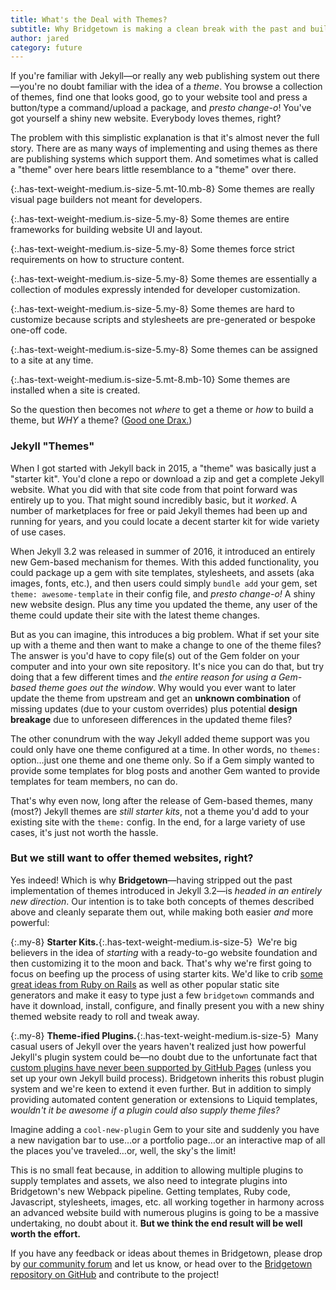 ```yaml
---
title: What's the Deal with Themes?
subtitle: Why Bridgetown is making a clean break with the past and building an entirely new framework for creating and using themes.
author: jared
category: future
---
```


If you're familiar with Jekyll—or really any web publishing system out there—you're no doubt familiar with the idea of a _theme_. You browse a collection of themes, find one that looks good, go to your website tool and press a button/type a command/upload a package, and _presto change-o_! You've got yourself a shiny new website. Everybody loves themes, right?

The problem with this simplistic explanation is that it's almost never the full story. There are as many ways of implementing and using themes as there are publishing systems which support them. And sometimes what is called a "theme" over here bears little resemblance to a "theme" over there.

{:.has-text-weight-medium.is-size-5.mt-10.mb-8}
Some themes are really visual page builders not meant for developers.

{:.has-text-weight-medium.is-size-5.my-8}
Some themes are entire frameworks for building website UI and layout.

{:.has-text-weight-medium.is-size-5.my-8}
Some themes force strict requirements on how to structure content.

{:.has-text-weight-medium.is-size-5.my-8}
Some themes are essentially a collection of modules expressly intended for developer customization.

{:.has-text-weight-medium.is-size-5.my-8}
Some themes are hard to customize because scripts and stylesheets are pre-generated or bespoke one-off code.

{:.has-text-weight-medium.is-size-5.my-8}
Some themes can be assigned to a site at any time.

{:.has-text-weight-medium.is-size-5.mt-8.mb-10}
Some themes are installed when a site is created.

So the question then becomes not _where_ to get a theme or _how_ to build a theme, but _WHY_ a theme? ([Good one Drax.](https://youtu.be/0684dMzFxo0))

### Jekyll "Themes"

When I got started with Jekyll back in 2015, a "theme" was basically just a "starter kit". You'd clone a repo or download a zip and get a complete Jekyll website. What you did with that site code from that point forward was entirely up to you. That might sound incredibly basic, but it _worked_. A number of marketplaces for free or paid Jekyll themes had been up and running for years, and you could locate a decent starter kit for wide variety of use cases.

When Jekyll 3.2 was released in summer of 2016, it introduced an entirely new Gem-based mechanism for themes. With this added functionality, you could package up a gem with site templates, stylesheets, and assets (aka images, fonts, etc.), and then users could simply `bundle add` your gem, set `theme: awesome-template` in their config file, and _presto change-o!_ A shiny new website design. Plus any time you updated the theme, any user of the theme could update their site with the latest theme changes.

But as you can imagine, this introduces a big problem. What if set your site up with a theme and then want to make a change to one of the theme files? The answer is you'd have to copy file(s) out of the Gem folder on your computer and into your own site repository. It's nice you can do that, but try doing that a few different times and _the entire reason for using a Gem-based theme goes out the window_. Why would you ever want to later update the theme from upstream and get an **unknown combination** of missing updates (due to your custom overrides) plus potential **design breakage** due to unforeseen differences in the updated theme files?

The other conundrum with the way Jekyll added theme support was you could only have one theme configured at a time. In other words, no `themes:` option…just one theme and one theme only. So if a Gem simply wanted to provide some templates for blog posts and another Gem wanted to provide templates for team members, no can do.

That's why even now, long after the release of Gem-based themes, many (most?) Jekyll themes are _still starter kits_, not a theme you'd add to your existing site with the `theme:` config. In the end, for a large variety of use cases, it's just not worth the hassle.

### But we still want to offer themed websites, right?

Yes indeed! Which is why **Bridgetown**—having stripped out the past implementation of themes introduced in Jekyll 3.2—is _headed in an entirely new direction_. Our intention is to take both concepts of themes described above and cleanly separate them out, while making both easier _and_ more powerful:

{:.my-8}
**Starter Kits.**{:.has-text-weight-medium.is-size-5} &nbsp;We're big believers in the idea of _starting_ with a ready-to-go website foundation and then customizing it to the moon and back. That's why we're first going to focus on beefing up the process of using starter kits. We'd like to crib [some great ideas from Ruby on Rails]( https://edgeguides.rubyonrails.org/rails_application_templates.html) as well as other popular static site generators and make it easy to type just a few `bridgetown` commands and have it download, install, configure, and finally present you with a new shiny themed website ready to roll and tweak away.

{:.my-8}
**Theme-ified Plugins.**{:.has-text-weight-medium.is-size-5} &nbsp;Many casual users of Jekyll over the years haven't realized just how powerful Jekyll's plugin system could be—no doubt due to the unfortunate fact that [custom plugins have never been supported by GitHub Pages](https://help.github.com/en/github/working-with-github-pages/about-github-pages-and-jekyll) (unless you set up your own Jekyll build process). Bridgetown inherits this robust plugin system and we're keen to extend it even further. But in addition to simply providing automated content generation or extensions to Liquid templates, _wouldn't it be awesome if a plugin could also supply theme files?_

Imagine adding a `cool-new-plugin` Gem to your site and suddenly you have a new navigation bar to use…or a portfolio page…or an interactive map of all the places you've traveled…or, well, the sky's the limit!

This is no small feat because, in addition to allowing multiple plugins to supply templates and assets, we also need to integrate plugins into Bridgetown's new Webpack pipeline. Getting templates, Ruby code, Javascript, stylesheets, images, etc. all working together in harmony across an advanced website build with numerous plugins is going to be a massive undertaking, no doubt about it. **But we think the end result will be well worth the effort.**

If you have any feedback or ideas about themes in Bridgetown, please drop by [our community forum](https://community.bridgetownrb.com) and let us know, or head over to the [Bridgetown repository on GitHub](https://github.com/bridgetownrb/bridgetown) and contribute to the project!
